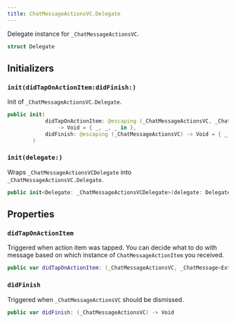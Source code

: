 ```yaml
---
title: ChatMessageActionsVC.Delegate
---
```


Delegate instance for `_ChatMessageActionsVC`.

``` swift
struct Delegate 
```

## Initializers

### `init(didTapOnActionItem:didFinish:)`

Init of `_ChatMessageActionsVC.Delegate`.

``` swift
public init(
            didTapOnActionItem: @escaping (_ChatMessageActionsVC, _ChatMessage<ExtraData>, ChatMessageActionItem)
                -> Void = { _, _, _ in },
            didFinish: @escaping (_ChatMessageActionsVC) -> Void = { _ in }
        ) 
```

### `init(delegate:)`

Wraps `_ChatMessageActionsVCDelegate` into `_ChatMessageActionsVC.Delegate`.

``` swift
public init<Delegate: _ChatMessageActionsVCDelegate>(delegate: Delegate) where Delegate.ExtraData == ExtraData 
```

## Properties

### `didTapOnActionItem`

Triggered when action item was tapped.
You can decide what to do with message based on which instance of `ChatMessageActionItem` you received.

``` swift
public var didTapOnActionItem: (_ChatMessageActionsVC, _ChatMessage<ExtraData>, ChatMessageActionItem) -> Void
```

### `didFinish`

Triggered when `_ChatMessageActionsVC` should be dismissed.

``` swift
public var didFinish: (_ChatMessageActionsVC) -> Void
```
